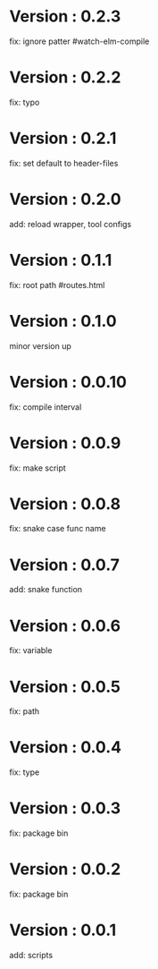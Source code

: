 # Version : 0.2.3

fix: ignore patter #watch-elm-compile

# Version : 0.2.2

fix: typo

# Version : 0.2.1

fix: set default to header-files

# Version : 0.2.0

add: reload wrapper, tool configs

# Version : 0.1.1

fix: root path #routes.html

# Version : 0.1.0

minor version up

# Version : 0.0.10

fix: compile interval

# Version : 0.0.9

fix: make script

# Version : 0.0.8

fix: snake case func name

# Version : 0.0.7

add: snake function

# Version : 0.0.6

fix: variable

# Version : 0.0.5

fix: path

# Version : 0.0.4

fix: type

# Version : 0.0.3

fix: package bin

# Version : 0.0.2

fix: package bin

# Version : 0.0.1

add: scripts

